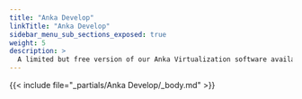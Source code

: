 ```yaml
---
title: "Anka Develop"
linkTitle: "Anka Develop"
sidebar_menu_sub_sections_exposed: true
weight: 5
description: >
  A limited but free version of our Anka Virtualization software available for developers using laptops
---
```


{{< include file="_partials/Anka Develop/_body.md" >}}
